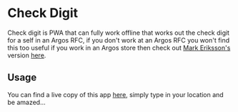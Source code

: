 # Check Digit

Check digit is PWA that can fully work offline that works out the check digit for a self in an Argos RFC, if you don't work at an Argos RFC you won't find this too useful if you work in an Argos store then check out [Mark Eriksson's](https://www.mark-eriksson.com/) version [here](https://www.mark-eriksson.com/check/).

## Usage

You can find a live copy of this app [here](https://check.bytearmy.tk), simply type in your location and be amazed...
